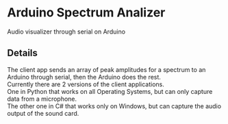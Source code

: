 # Arduino Spectrum Analizer
Audio visualizer through serial on Arduino

## Details
The client app sends an array of peak amplitudes for a spectrum to an Arduino through serial, then the Arduino does the rest.  
Currently there are 2 versions of the client applications.  
One in Python that works on all Operating Systems, but can only capture data from a microphone.  
The other one in C# that works only on Windows, but can capture the audio output of the sound card.  
